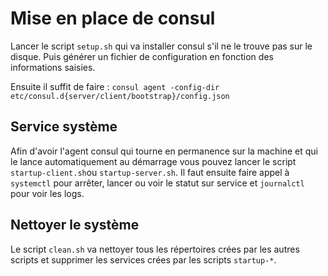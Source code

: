 # Mise en place de consul

Lancer le script `setup.sh` qui va installer consul s'il ne le trouve pas sur le disque.
Puis générer un fichier de configuration en fonction des informations saisies.

Ensuite il suffit de faire :
	`consul agent -config-dir etc/consul.d{server/client/bootstrap}/config.json`

## Service système
Afin d'avoir l'agent consul qui tourne en permanence sur la machine et qui le lance automatiquement au démarrage vous pouvez lancer le script `startup-client.sh`ou `startup-server.sh`. 
Il faut ensuite faire appel à `systemctl` pour arrêter, lancer ou voir le statut sur service et `journalctl` pour voir les logs.

## Nettoyer le système
Le script `clean.sh` va nettoyer tous les répertoires crées par les autres scripts et supprimer les services crées par les scripts `startup-*`.